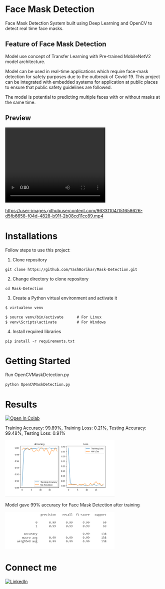 # Face Mask Detection
Face Mask Detection System built using Deep Learning and OpenCV to detect real time face masks.

## Feature of Face Mask Detection
Model use concept of Transfer Learning with Pre-trained MobileNetV2 model architecture.

Model can be used in real-time applications which require face-mask detection for safety purposes due to the outbreak of Covid-19. This project can be integrated with embedded systems for application at public places to ensure that public safety guidelines are followed.

The model is potential to predicting multiple faces with or without masks at the same time.

## Preview
<p>
<video width="320" height="240" controls autoplay src="Images/Mask Detection.mp4" type="video/mp4">
</video>
</p>


https://user-images.githubusercontent.com/96331104/151658626-d5fb6658-f04d-4828-b91f-2b08cd11cc89.mp4



# Installations
Follow steps to use this project:

1. Clone repository
```
git clone https://github.com/YashBorikar/Mask-Detection.git
```
2. Change directory to clone repository

```
cd Mask-Detection
```
3. Create a Python virtual environment and activate it
```
$ virtualenv venv
```
```
$ source venv/bin/activate      # For Linux
$ venv\Scripts\activate         # For Windows
```
4. Install required libraries
```
pip install -r requirements.txt
```
# Getting Started
Run OpenCVMaskDetection.py
```
python OpenCVMaskDetection.py
```

# Results

<a href="https://colab.research.google.com/drive/1z0sIeiQrIKPRQnFpaXPoSrprgnU2dfje?usp=sharing"><img src="https://colab.research.google.com/assets/colab-badge.svg" alt="Open In Colab"/></a>

 Training Accuracy: 99.89%, Training Loss: 0.21%, Testing Accuracy: 99.48%, Testing Loss: 0.91%
<p>
  <img src="Images/Accuracy.png" width="350" alt="Accuracy">
</p>

Model gave 99% accuracy for Face Mask Detection after training
<p>
  <img src="Images/Classification Report.png" width="350" alt="Classification Report">
</p>


# Connect me
[![LinkedIn](https://img.shields.io/badge/-LinkedIn-black.svg?style=flat-square&logo=linkedin&colorB=555)](https://www.linkedin.com/in/yashborikar/)
